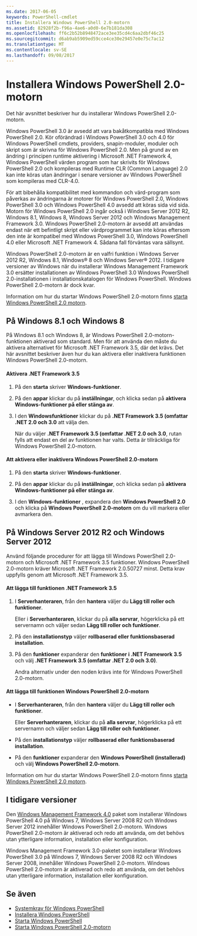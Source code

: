 ```yaml
---
ms.date: 2017-06-05
keywords: PowerShell-cmdlet
title: Installera Windows PowerShell 2.0-motorn
ms.assetid: 82928f2b-f96a-4ae6-a0d0-6e7b181da308
ms.openlocfilehash: ff6c2b52b8948472ace3ee35cd4c6aa2dbf46c25
ms.sourcegitcommit: d6ab9ab5909ed59cce4ce30e29457e0e75c7ac12
ms.translationtype: MT
ms.contentlocale: sv-SE
ms.lasthandoff: 09/08/2017
---
```

# <a name="installing-the-windows-powershell-20-engine"></a>Installera Windows PowerShell 2.0-motorn
Det här avsnittet beskriver hur du installerar Windows PowerShell 2.0-motorn.

Windows PowerShell 3.0 är avsedd att vara bakåtkompatibla med Windows PowerShell 2.0. Kör oförändrad i Windows PowerShell 3.0 och 4.0 för Windows PowerShell cmdlets, providers, snapin-moduler, moduler och skript som är skrivna för Windows PowerShell 2.0. Men på grund av en ändring i principen runtime aktivering i Microsoft .NET Framework 4, Windows PowerShell värden program som har skrivits för Windows PowerShell 2.0 och kompileras med Runtime CLR (Common Language) 2.0 kan inte köras utan ändringar i senare versioner av Windows PowerShell som kompileras med CLR-4.0.

För att bibehålla kompatibilitet med kommandon och värd-program som påverkas av ändringarna är motorer för Windows PowerShell 2.0, Windows PowerShell 3.0 och Windows PowerShell 4.0 avsedd att köras sida vid sida. Motorn för Windows PowerShell 2.0 ingår också i Windows Server 2012 R2, Windows 8.1, Windows 8, Windows Server 2012 och Windows Management Framework 3.0. Windows PowerShell 2.0-motorn är avsedd att användas endast när ett befintligt skript eller värdprogrammet kan inte köras eftersom den inte är kompatibel med Windows PowerShell 3.0, Windows PowerShell 4.0 eller Microsoft .NET Framework 4. Sådana fall förväntas vara sällsynt.

Windows PowerShell 2.0-motorn är en valfri funktion i Windows Server 2012 R2, Windows 8.1, Windows® 8 och Windows Server® 2012. I tidigare versioner av Windows när du installerar Windows Management Framework 3.0 ersätter installationen av Windows PowerShell 3.0 Windows PowerShell 2.0-installationen i installationskatalogen för Windows PowerShell. Windows PowerShell 2.0-motorn är dock kvar.

Information om hur du startar Windows PowerShell 2.0-motorn finns [starta Windows PowerShell 2.0 motorn](Starting-the-Windows-PowerShell-2.0-Engine.md).

## <a name="on-windows-81-and-windows-8"></a>På Windows 8.1 och Windows 8
På Windows 8.1 och Windows 8, är Windows PowerShell 2.0-motorn-funktionen aktiverad som standard. Men för att använda den måste du aktivera alternativet för Microsoft .NET Framework 3.5, där det krävs. Det här avsnittet beskriver även hur du kan aktivera eller inaktivera funktionen Windows PowerShell 2.0-motorn.

#### <a name="to-turn-on-net-framework-35"></a>Aktivera .NET Framework 3.5

1. På den **starta** skriver **Windows-funktioner**.

2. På den **appar** klickar du på **inställningar**, och klicka sedan på **aktivera Windows-funktioner på eller stänga av**.

3. I den **Windowsfunktioner** klickar du på **.NET Framework 3.5 (omfattar .NET 2.0 och 3.0** att välja den.

    När du väljer **.NET Framework 3.5 (omfattar .NET 2.0 och 3.0**, rutan fylls att endast en del av funktionen har valts. Detta är tillräckliga för Windows PowerShell 2.0-motorn.

#### <a name="to-turn-the-windows-powershell-20-engine-on-and-off"></a>Att aktivera eller inaktivera Windows PowerShell 2.0-motorn

1. På den **starta** skriver **Windows-funktioner**.

2. På den **appar** klickar du på **inställningar**, och klicka sedan på **aktivera Windows-funktioner på eller stänga av**.

3. I den **Windows-funktioner** , expandera den **Windows PowerShell 2.0** och klicka på **Windows PowerShell 2.0-motorn** om du vill markera eller avmarkera den.

## <a name="on-windows-server-2012-r2-and-windows-server-2012"></a>På Windows Server 2012 R2 och Windows Server 2012
Använd följande procedurer för att lägga till Windows PowerShell 2.0-motorn och Microsoft .NET Framework 3.5 funktioner. Windows PowerShell 2.0-motorn kräver Microsoft .NET Framework 2.0.50727 minst. Detta krav uppfylls genom att Microsoft .NET Framework 3.5.

#### <a name="to-add-the-net-framework-35-feature"></a>Att lägga till funktionen .NET Framework 3.5

1. I **Serverhanteraren**, från den **hantera** väljer du **Lägg till roller och funktioner**.

    Eller i **Serverhanteraren**, klickar du på **alla servrar**, högerklicka på ett servernamn och väljer sedan **Lägg till roller och funktioner**.

2. På den **installationstyp** väljer **rollbaserad eller funktionsbaserad installation**.

3. På den **funktioner** expanderar den **funktioner i .NET Framework 3.5** och välj **.NET Framework 3.5 (omfattar .NET 2.0 och 3.0)**.

    Andra alternativ under den noden krävs inte för Windows PowerShell 2.0-motorn.

#### <a name="to-add-the-windows-powershell-20-engine-feature"></a>Att lägga till funktionen Windows PowerShell 2.0-motorn

- I **Serverhanteraren**, från den **hantera** väljer du **Lägg till roller och funktioner**.

    Eller **Serverhanteraren**, klickar du på **alla servrar**, högerklicka på ett servernamn och väljer sedan **Lägg till roller och funktioner**.

- På den **installationstyp** väljer **rollbaserad eller funktionsbaserad installation**.

- På den **funktioner** expanderar den **Windows PowerShell (installerad)** och välj **Windows PowerShell 2.0-motorn**.

Information om hur du startar Windows PowerShell 2.0-motorn finns [starta Windows PowerShell 2.0 motorn](Starting-the-Windows-PowerShell-2.0-Engine.md).

## <a name="on-earlier-systems"></a>I tidigare versioner
Den [Windows Management Framework 4.0](http://go.microsoft.com/fwlink/?LinkID=293881) paket som installerar Windows PowerShell 4.0 på Windows 7, Windows Server 2008 R2 och Windows Server 2012 innehåller Windows PowerShell 2.0-motorn. Windows PowerShell 2.0-motorn är aktiverad och redo att använda, om det behövs utan ytterligare information, installation eller konfiguration.

Windows Management Framework 3.0-paketet som installerar Windows PowerShell 3.0 på Windows 7, Windows Server 2008 R2 och Windows Server 2008, innehåller Windows PowerShell 2.0-motorn. Windows PowerShell 2.0-motorn är aktiverad och redo att använda, om det behövs utan ytterligare information, installation eller konfiguration.

## <a name="see-also"></a>Se även
- [Systemkrav för Windows PowerShell](Windows-PowerShell-System-Requirements.md)
- [Installera Windows PowerShell](Installing-Windows-PowerShell.md)
- [Starta Windows PowerShell](https://technet.microsoft.com/en-us/library/8ec8c2d7-8e7c-4722-a3d2-498fe5739a8e)
- [Starta Windows PowerShell 2.0-motorn](Starting-the-Windows-PowerShell-2.0-Engine.md)

